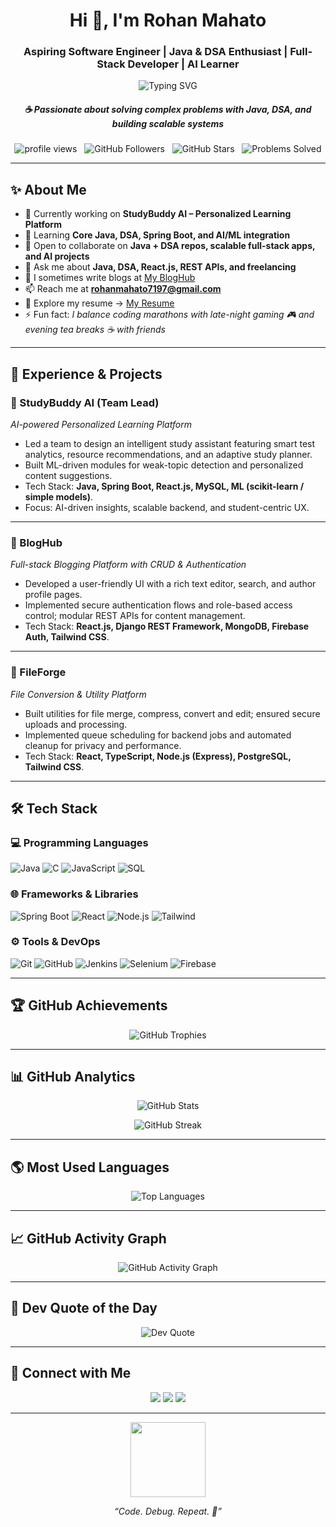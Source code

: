 <!-- ✨ HEADER WITH TYPING EFFECT -->
<h1 align="center">Hi 👋, I'm Rohan Mahato</h1>
<h3 align="center">Aspiring Software Engineer | Java & DSA Enthusiast | Full-Stack Developer | AI Learner</h3>
<p align="center">
  <img src="https://readme-typing-svg.herokuapp.com?size=22&duration=3000&color=0e75b6&center=true&vCenter=true&width=650&lines=☕+Java+Developer;🚀+DSA+and+Problem+Solving+Enthusiast;💻+Full+Stack+Engineer;🤖+Exploring+AI+%26+Machine+Learning;🌱+Lifelong+Learner" alt="Typing SVG">
</p>
<h5 align="center"><i>☕ Passionate about solving complex problems with Java, DSA, and building scalable systems</i></h5>

<!-- QUICK STATS BADGES (Profile views, Followers, Stars, Problems) -->
<p align="center">
  <img src="https://komarev.com/ghpvc/?username=rohhhan8&label=Profile%20views&color=0e75b6&style=flat" alt="profile views" />
  &nbsp;
  <img src="https://img.shields.io/github/followers/rohhhan8?label=Followers&style=social" alt="GitHub Followers" />
  &nbsp;
  <img src="https://img.shields.io/github/stars/rohhhan8?label=Stars&style=social" alt="GitHub Stars" />
  &nbsp;
  <img src="https://img.shields.io/badge/Problems-250%2B-blue?style=for-the-badge&logo=data:image/svg+xml;base64,PHN2ZyB4bWxucz0iaHR0cDovL3d3dy53My5vcmcvMjAwMC9zdmciIHdpZHRoPSIxNiIgaGVpZ2h0PSIxNiI+PHBhdGggZD0iTTguNSAwQzMuODA4IDAgMCAzLjgwOCAwIDguNVMzLjgwOCAxNyAxNC41IDE3QzE5LjE5MiAxNyAyMiAwIDEyIDIiIGZpbGw9IiNmZmYiLz48L3N2Zz4=" alt="Problems Solved" />
</p>

---

## ✨ About Me  
- 🔭 Currently working on **StudyBuddy AI – Personalized Learning Platform**  
- 🌱 Learning **Core Java, DSA, Spring Boot, and AI/ML integration**  
- 🤝 Open to collaborate on **Java + DSA repos, scalable full-stack apps, and AI projects**  
- 💬 Ask me about **Java, DSA, React.js, REST APIs, and freelancing**  
- 📝 I sometimes write blogs at [My BlogHub](https://my-blog-pre01.vercel.app/)  
- 📫 Reach me at **rohanmahato7197@gmail.com**  
- 📄 Explore my resume → [My Resume](https://www.resumemate.io/resume/hcdNWVNAAKNATWC)  
- ⚡ Fun fact: *I balance coding marathons with late-night gaming 🎮 and evening tea breaks ☕ with friends*  

---

## 💼 Experience & Projects  

### 🚀 StudyBuddy AI (Team Lead)  
*AI-powered Personalized Learning Platform*  
- Led a team to design an intelligent study assistant featuring smart test analytics, resource recommendations, and an adaptive study planner.  
- Built ML-driven modules for weak-topic detection and personalized content suggestions.  
- Tech Stack: **Java, Spring Boot, React.js, MySQL, ML (scikit-learn / simple models)**.  
- Focus: AI-driven insights, scalable backend, and student-centric UX.

---

### 📰 BlogHub  
*Full-stack Blogging Platform with CRUD & Authentication*  
- Developed a user-friendly UI with a rich text editor, search, and author profile pages.  
- Implemented secure authentication flows and role-based access control; modular REST APIs for content management.  
- Tech Stack: **React.js, Django REST Framework, MongoDB, Firebase Auth, Tailwind CSS**.

---

### 📂 FileForge  
*File Conversion & Utility Platform*  
- Built utilities for file merge, compress, convert and edit; ensured secure uploads and processing.  
- Implemented queue scheduling for backend jobs and automated cleanup for privacy and performance.  
- Tech Stack: **React, TypeScript, Node.js (Express), PostgreSQL, Tailwind CSS**.

---

## 🛠 Tech Stack  

### 💻 Programming Languages  
<p>
  <img alt="Java" src="https://img.shields.io/badge/Java-007396?style=for-the-badge&logo=openjdk&logoColor=white" />
  <img alt="C" src="https://img.shields.io/badge/C-00599C?style=for-the-badge&logo=c&logoColor=white" />
  <img alt="JavaScript" src="https://img.shields.io/badge/JavaScript-323330?style=for-the-badge&logo=javascript&logoColor=F7DF1E" />
  <img alt="SQL" src="https://img.shields.io/badge/SQL-025E8C?style=for-the-badge&logo=postgresql&logoColor=white" />
</p>

### 🌐 Frameworks & Libraries  
<p>
  <img alt="Spring Boot" src="https://img.shields.io/badge/Spring_Boot-6DB33F?style=for-the-badge&logo=springboot&logoColor=white" />
  <img alt="React" src="https://img.shields.io/badge/React-20232A?style=for-the-badge&logo=react&logoColor=61DAFB" />
  <img alt="Node.js" src="https://img.shields.io/badge/Node.js-43853D?style=for-the-badge&logo=node.js&logoColor=white" />
  <img alt="Tailwind" src="https://img.shields.io/badge/TailwindCSS-38B2AC?style=for-the-badge&logo=tailwind-css&logoColor=white" />
</p>

### ⚙️ Tools & DevOps  
<p>
  <img alt="Git" src="https://img.shields.io/badge/Git-F05032?style=for-the-badge&logo=git&logoColor=white" />
  <img alt="GitHub" src="https://img.shields.io/badge/GitHub-100000?style=for-the-badge&logo=github&logoColor=white" />
  <img alt="Jenkins" src="https://img.shields.io/badge/Jenkins-D24939?style=for-the-badge&logo=jenkins&logoColor=white" />
  <img alt="Selenium" src="https://img.shields.io/badge/Selenium-43B02A?style=for-the-badge&logo=selenium&logoColor=white" />
  <img alt="Firebase" src="https://img.shields.io/badge/Firebase-FFCA28?style=for-the-badge&logo=firebase&logoColor=black" />
</p>

---

## 🏆 GitHub Achievements  
<p align="center">
  <img src="https://github-profile-trophy.vercel.app/?username=rohhhan8&theme=onedark&row=1&column=6" alt="GitHub Trophies" />
</p>

---

## 📊 GitHub Analytics  
<p align="center">
  <img src="https://github-readme-stats.vercel.app/api?username=rohhhan8&show_icons=true&theme=tokyonight" alt="GitHub Stats" />
</p>  

<p align="center">
  <img src="https://github-readme-streak-stats.herokuapp.com/?user=rohhhan8&theme=tokyonight" alt="GitHub Streak" />
</p>

---

## 🌎 Most Used Languages  
<p align="center">
  <img src="https://github-readme-stats.vercel.app/api/top-langs?username=rohhhan8&show_icons=true&locale=en&layout=compact&theme=tokyonight" alt="Top Languages" />
</p>  

---

## 📈 GitHub Activity Graph  
<p align="center">
  <img src="https://github-readme-activity-graph.vercel.app/graph?username=rohhhan8&theme=tokyo-night" alt="GitHub Activity Graph" />
</p>  

---

## 💬 Dev Quote of the Day  
<p align="center">
  <img src="https://quotes-github-readme.vercel.app/api?type=horizontal&theme=radical" alt="Dev Quote" />
</p>

---

## 🔗 Connect with Me  
<p align="center">
  <a href="https://twitter.com/notahooman_18" target="blank"><img src="https://img.shields.io/badge/Twitter-1DA1F2?style=for-the-badge&logo=twitter&logoColor=white" /></a>
  <a href="https://www.linkedin.com/in/rohanmahato/" target="blank"><img src="https://img.shields.io/badge/LinkedIn-0A66C2?style=for-the-badge&logo=linkedin&logoColor=white" /></a>
  <a href="mailto:rohanmahato7197@gmail.com" target="blank"><img src="https://img.shields.io/badge/Email-D14836?style=for-the-badge&logo=gmail&logoColor=white" /></a>
</p>

---

<p align="center">
  <img src="https://media.giphy.com/media/WUlplcMpOCEmTGBtBW/giphy.gif" width="120">  
</p>
<p align="center"><i>“Code. Debug. Repeat. 🚀”</i></p>
